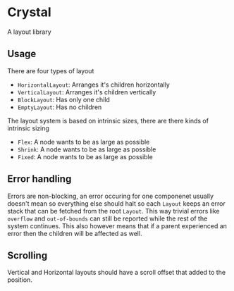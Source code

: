 # Crystal

A layout library

## Usage

There are four types of layout

- `HorizontalLayout`: Arranges it's children horizontally
- `VerticalLayout`: Arranges it's children vertically
- `BlockLayout`: Has only one child
- `EmptyLayout`: Has no children

The layout system is based on intrinsic sizes, there are there kinds of intrinsic sizing

- `Flex`: A node wants to be as large as possible
- `Shrink`: A node wants to be as large as possible
- `Fixed`: A node wants to be as large as possible

## Error handling

Errors are non-blocking, an error occuring for one componenet usually doesn't mean so everything else should halt so each `Layout` keeps an error stack that can be fetched from the root `Layout`. This way trivial errors like `overflow` and `out-of-bounds` can still be reported while the rest of the system continues. This also however means that if a parent experienced an error then the children will be affected as well.

## Scrolling

Vertical and Horizontal layouts should have a scroll offset that added to the position.
